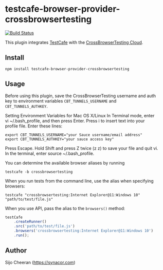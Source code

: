# testcafe-browser-provider-crossbrowsertesting
[![Build Status](https://travis-ci.org/sijosyn/testcafe-browser-provider-crossbrowsertesting.svg)](https://travis-ci.org/sijosyn/testcafe-browser-provider-crossbrowsertesting)

This plugin integrates [TestCafe](http://devexpress.github.io/testcafe) with the [CrossBrowserTesting Cloud](https://crossbrowsertesting.com).

## Install

```
npm install testcafe-browser-provider-crossbrowsertesting
```

## Usage
Before using this plugin, save the CrossBrowserTesting username and auth key to environment variables `CBT_TUNNELS_USERNAME` and `CBT_TUNNELS_AUTHKEY`.

Setting Environment Variables for Mac OS X/Linux
In Terminal mode, enter vi ~/.bash_profile, and then press Enter.
Press i to insert text into your profile file.
Enter these lines:
```
export CBT_TUNNELS_USERNAME="your Sauce username/email address"
export CBT_TUNNELS_AUTHKEY="your sauce access key"
```
Press Escape.
Hold Shift and press Z twice (z z) to save your file and quit vi.
In the terminal, enter source ~/.bash_profile.


You can determine the available browser aliases by running
```
testcafe -b crossbrowsertesting
```

When you run tests from the command line, use the alias when specifying browsers:

```
testcafe "crossbrowsertesting:Internet Explorer@11:Windows 10" "path/to/test/file.js"
```


When you use API, pass the alias to the `browsers()` method:

```js
testCafe
    .createRunner()
    .src('path/to/test/file.js')
    .browsers('crossbrowsertesting:Internet Explorer@11:Windows 10')
    .run();
```

## Author
Sijo Cheeran (https://synacor.com)
